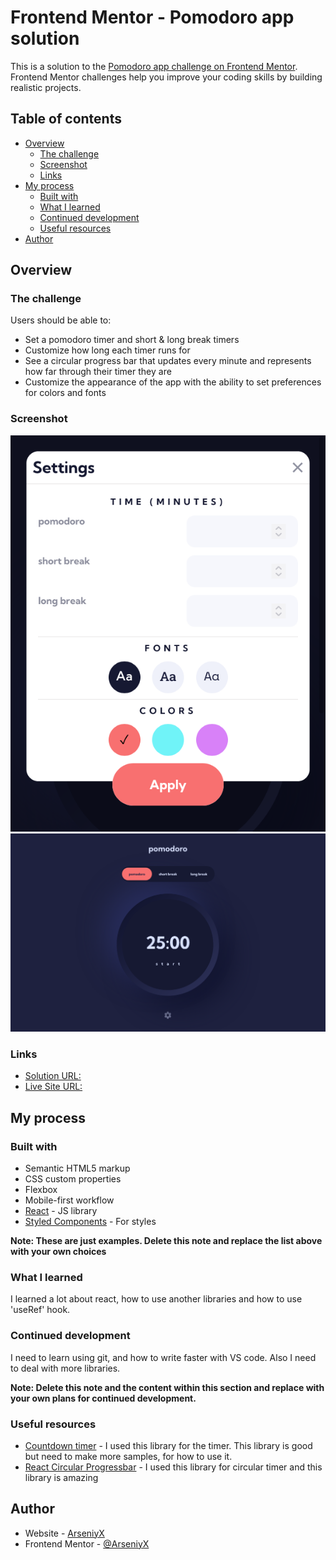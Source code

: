# Frontend Mentor - Pomodoro app solution

This is a solution to the [Pomodoro app challenge on Frontend Mentor](https://www.frontendmentor.io/challenges/pomodoro-app-KBFnycJ6G). Frontend Mentor challenges help you improve your coding skills by building realistic projects. 

## Table of contents

- [Overview](#overview)
  - [The challenge](#the-challenge)
  - [Screenshot](#screenshot)
  - [Links](#links)
- [My process](#my-process)
  - [Built with](#built-with)
  - [What I learned](#what-i-learned)
  - [Continued development](#continued-development)
  - [Useful resources](#useful-resources)
- [Author](#author)

## Overview

### The challenge

Users should be able to:

- Set a pomodoro timer and short & long break timers
- Customize how long each timer runs for
- See a circular progress bar that updates every minute and represents how far through their timer they are
- Customize the appearance of the app with the ability to set preferences for colors and fonts

### Screenshot

![](./src/assets/mobile-settings.png)
![](./src/assets/pomodoro-desktop.png)

### Links

-  [Solution URL:](https://github.com/ArseniyX/repo-pomodoro)
-  [Live Site URL:](https://arseniyx.github.io/pomodoro-app-react/)

## My process

### Built with

- Semantic HTML5 markup
- CSS custom properties
- Flexbox
- Mobile-first workflow
- [React](https://reactjs.org/) - JS library
- [Styled Components](https://styled-components.com/) - For styles

**Note: These are just examples. Delete this note and replace the list above with your own choices**

### What I learned

I learned a lot about react, how to use another libraries and how to use 'useRef' hook.

### Continued development

I need to learn using git, and how to write faster with VS code.
Also I need to deal with more libraries.

**Note: Delete this note and the content within this section and replace with your own plans for continued development.**

### Useful resources

- [Countdown timer](https://www.npmjs.com/package/react-countdown) - I used this library for the timer. This library is good but need to make more samples, for how to use it.
- [React Circular Progressbar](https://www.npmjs.com/package/react-circular-progressbar) - I used this library for circular timer and this library is amazing

## Author

- Website - [ArseniyX](https://arseniyx.com)
- Frontend Mentor - [@ArseniyX](https://www.frontendmentor.io/profile/ArseniyX)
